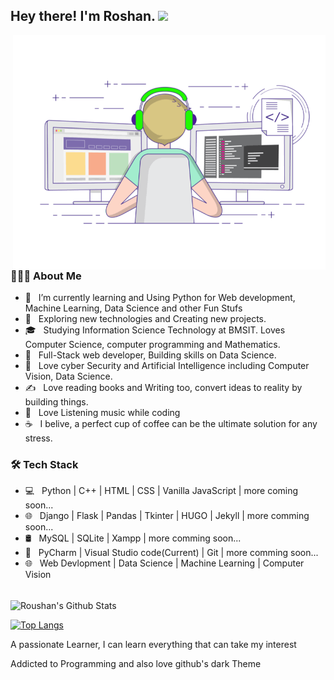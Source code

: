 
        
<h2> Hey there! I'm Roshan. <img src="https://raw.githubusercontent.com/roushanagarwalla/roushanagarwalla/blob/main/Hi.gif" width="25"></h2>
<img align="right" alt="GIF" src="https://raw.githubusercontent.com/roushanagarwalla/roushanagarwalla/master/gif3.gif" width="500"/>

<h3> 👨🏻‍💻 About Me </h3>

- 🔭 &nbsp; I’m currently learning and Using Python for Web development, Machine Learning, Data Science and other Fun Stufs
- 🤔 &nbsp; Exploring new technologies and Creating new projects.
- 🎓 &nbsp; Studying Information Science Technology at BMSIT. Loves Computer Science, computer programming and Mathematics.
- 💼 &nbsp; Full-Stack web developer, Building skills on Data Science.
- 🌱 &nbsp; Love cyber Security and Artificial Intelligence including Computer Vision, Data Science.
- ✍️ &nbsp; Love reading books and Writing too, convert ideas to reality by building things.
- 🤔 &nbsp; Love Listening music while coding 
- ☕ &nbsp; I belive, a perfect cup of coffee can be the ultimate solution for any stress.

<h3>🛠 Tech Stack</h3>

- 💻 &nbsp; Python | C++ | HTML | CSS | Vanilla JavaScript | more coming soon...   
- 🌐 &nbsp; Django | Flask | Pandas | Tkinter | HUGO | Jekyll | more comming soon... 
- 🛢 &nbsp; MySQL | SQLite | Xampp | more comming soon...
- 🔧 &nbsp; PyCharm | Visual Studio code(Current) | Git | more comming soon... 
- 🌐 &nbsp; Web Devlopment | Data Science | Machine Learning | Computer Vision
<br>

<!-- ![Roushan's Github Stats](https://github-readme-stats.vercel.app/api?username=roushanagarwallak&show_icons=true&title_color=fff&icon_color=79ff97&text_color=9f9f9f&bg_color=151515) -->
<img align="center" src="https://github-readme-stats.vercel.app/api?username=roushanagarwalla&include_all_commits=true&count_private=true&show_icons=true&line_height=20&title_color=7A7ADB&icon_color=2234AE&text_color=D3D3D3&bg_color=0,000000,130F40" alt="Roushan's Github Stats">

</br>


[![Top Langs](https://github-readme-stats.vercel.app/api/top-langs/?username=roushanagarwalla&layout=compact&text_color=daf7dc&bg_color=151515)](https://github.com/roushanagarwalla/github-readme-stats)

<p> A passionate Learner, I can learn everything that can take my interest</p>
<p> Addicted to Programming and also love github's dark Theme</p> 
